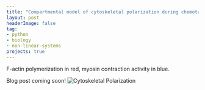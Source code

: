 ```yaml
---
title: "Compartmental model of cytoskeletal polarization during chemotaxis"
layout: post
headerImage: false
tag:
- python
- biology
- non-linear-systems
projects: true
---
```

F-actin polymerization in red, myosin contraction activity in blue.

Blog post coming soon!
![Cytoskeletal Polarization]({{site.url/assets/images/polarized-rewired.gif}})